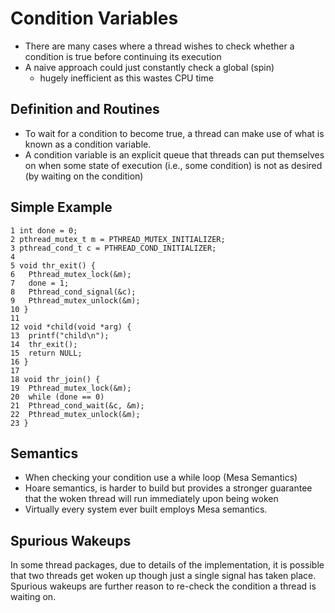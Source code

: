 # Condition Variables

- There are many cases where a thread wishes to check whether a
    condition is true before continuing its execution
- A naive approach could just constantly check a global (spin)
  - hugely inefficient as this wastes CPU time

## Definition and Routines

- To wait for a condition to become true, a thread can make use of
    what is known as a condition variable.
- A condition variable is an explicit queue that threads can put
    themselves on when some state of execution (i.e., some condition) is
    not as desired (by waiting on the condition)

## Simple Example

    1 int done = 0;
    2 pthread_mutex_t m = PTHREAD_MUTEX_INITIALIZER;
    3 pthread_cond_t c = PTHREAD_COND_INITIALIZER;
    4
    5 void thr_exit() {
    6   Pthread_mutex_lock(&m);
    7   done = 1;
    8   Pthread_cond_signal(&c);
    9   Pthread_mutex_unlock(&m);
    10 }
    11
    12 void *child(void *arg) {
    13  printf("child\n");
    14  thr_exit();
    15  return NULL;
    16 }
    17
    18 void thr_join() {
    19  Pthread_mutex_lock(&m);
    20  while (done == 0)
    21  Pthread_cond_wait(&c, &m);
    22  Pthread_mutex_unlock(&m);
    23 }

## Semantics

- When checking your condition use a while loop (Mesa Semantics)
- Hoare semantics, is harder to build but provides a stronger
    guarantee that the woken thread will run immediately upon being
    woken
- Virtually every system ever built employs Mesa semantics.

## Spurious Wakeups

In some thread packages, due to details of the implementation, it is
possible that two threads get woken up though just a single signal has
taken place. Spurious wakeups are further reason to re-check the
condition a thread is waiting on.
